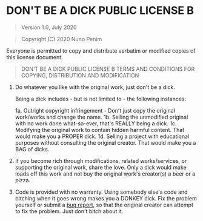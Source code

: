 # DON'T BE A DICK PUBLIC LICENSE B

> Version 1.0, July 2020

> Copyright (C) 2020 Nuno Penim
 
 Everyone is permitted to copy and distribute verbatim or modified
 copies of this license document.

> DON'T BE A DICK PUBLIC LICENSE B
> TERMS AND CONDITIONS FOR COPYING, DISTRIBUTION AND MODIFICATION

 1. Do whatever you like with the original work, just don't be a dick.

     Being a dick includes - but is not limited to - the following instances:

	 1a. Outright copyright infringement - Don't just copy the original work/works and change the name.
	 1b. Selling the unmodified original with no work done what-so-ever, that's REALLY being a dick.
	 1c. Modifying the original work to contain hidden harmful content. That would make you a PROPER dick.
	 1d. Selling a project with educational purposes without consulting the original creator. That would make you a BAG of dicks.

 2. If you become rich through modifications, related works/services, or supporting the original work,
 share the love. Only a dick would make loads off this work and not buy the original work's 
 creator(s) a beer or a pizza.
 
 3. Code is provided with no warranty. Using somebody else's code and bitching when it goes wrong makes 
 you a DONKEY dick. Fix the problem yourself or submit a [bug report](https://www.chiark.greenend.org.uk/~sgtatham/bugs.html), so that the 
 original creator can attempt to fix the problem. Just don't bitch about it.

